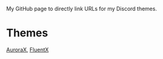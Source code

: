 My GitHub page to directly link URLs for my Discord themes.

# Themes
[AuroraX](https://github.com/Renryokai/AuroraX), [FluentX](https://github.com/Renryokai/FluentX)
